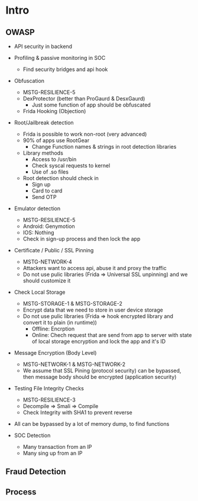 # Intro

## OWASP
- API security in backend

- Profiling & passive monitoring in SOC
  - Find security bridges and api hook

- Obfuscation
  - MSTG-RESILIENCE-5 
  - DexProtector (better than ProGaurd & DesxGaurd)
    - Just some function of app should be obfuscated 
  - Frida Hooking (Objection)

- Root/Jailbreak detection
  - Frida is possible to work non-root (very advanced)
  - 90% of apps use RootGear
    - Change Function names & strings in root detection libraries
  - Library methods
    - Access to /usr/bin 
    - Check syscal requests to kernel
    - Use of .so files 
  - Root detection should check in
    - Sign up
    - Card to card
    - Send OTP

- Emulator detection
  - MSTG-RESILIENCE-5 
  - Android: Genymotion
  - IOS: Nothing
  - Check in sign-up process and then lock the app

- Certificate / Public / SSL Pinning
  - MSTG-NETWORK-4 
  - Attackers want to access api, abuse it and proxy the traffic
  - Do not use pulic libraries (Frida => Universal SSL unpinning) and we should customize it

- Check Local Storage
  - MSTG-STORAGE-1 & MSTG-STORAGE-2
  - Encrypt data that we need to store in user device storage
  - Do not use pulic libraries (Frida => hook encrypted library and convert it to plain (in runtime))
    - Offline: Encrption
    - Online: Chech request that are send from app to server with state of local storage encryption and lock the app and it's ID

- Message Encryption (Body Level)
  - MSTG-NETWORK-1 & MSTG-NETWORK-2
  - We assume that SSL Pining (protocol security) can be bypassed, then message body should be encrypted (application security)

- Testing File Integrity Checks 
  - MSTG-RESILIENCE-3
  - Decompile => Smali => Compile
  - Check Integrity with SHA1 to prevent reverse

- All can be bypassed by a lot of memory dump, to find functions

- SOC Detection
  - Many transaction from an IP
  - Many sing up from an IP 

## Fraud Detection


## Process


